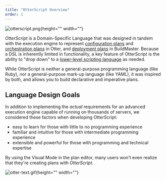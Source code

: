 ```yaml
---
title: "OtterScript Overview"
order: 1
---
```


![otterscript.png](/resources/docs/otterscript.png){height="" width=""}

_OtterScript_ is a Domain-Specific Language that was designed in tandem with the execution engine to represent [configuration plans](/docs/otter/scripting-in-otter/otter-otterscript-and-operations#configuration) and [orchestration plans](/docs/otter/scripting-in-otter/otter-otterscript-and-operations#orchestration) in Otter, and [deployment plans](/docs/buildmaster/deployment-continuous-delivery/buildmaster-deployment-scripts) in BuildMaster. Because a DSL is inherently limited in functionality, a key feature of OtterScript is the ability to "drop down" to a [lower-level scripting language](/docs/otter/scripting-in-otter/otter-scripting-powershell) as needed.

While OtterScript is neither a general-purpose programming language (like Ruby), nor a general-purpose mark-up language (like YAML), it was inspired by both, and allows you to build declarative and imperative plans.

## Language Design Goals

In addition to implementing the _actual_ requirements for an advanced execution engine capable of running on thousands of servers, we considered these factors when developing OtterScript:

* easy to learn for those with little to no programming experience
* familiar and intuitive for those with intermediate programming experience
* extensible and powerful for those with programming and technical expertise

By using the Visual Mode in the plan editor, many users won't even realize that they're creating plans with _OtterScript_.

![otter-text.gif](/resources/docs/otter-text.gif){height="" width=""}